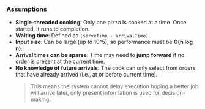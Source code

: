 ### Assumptions

- **Single-threaded cooking**: Only one pizza is cooked at a time. Once started, it runs to completion.
- **Waiting time**: Defined as `(serveTime - arrivalTime)`.
- **Input size**: Can be large (up to 10^5), so performance must be **O(n log n)**.
- **Arrival times can be sparse**: Time may need to **jump forward** if no order is present at the current time.
- **No knowledge of future arrivals**: The cook can only select from orders that have already arrived (i.e., at or before current time).
  > This means the system cannot delay execution hoping a better job will arrive later, only present information is used for decision-making.